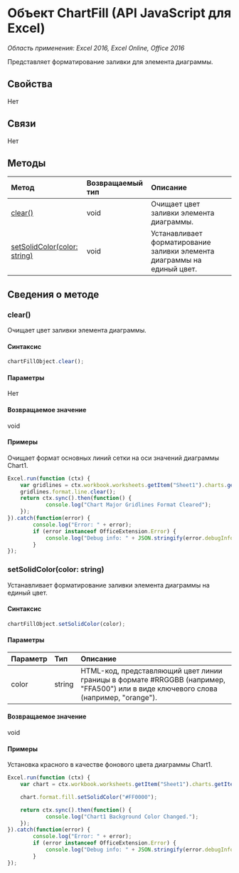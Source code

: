 # Объект ChartFill (API JavaScript для Excel)

_Область применения: Excel 2016, Excel Online, Office 2016_

Представляет форматирование заливки для элемента диаграммы.

## Свойства

Нет

## Связи
Нет


## Методы

| Метод   | Возвращаемый тип|Описание|
|:---------------|:--------|:----------|
|[clear()](#clear)|void|Очищает цвет заливки элемента диаграммы.|
|[setSolidColor(color: string)](#setsolidcolorcolor-string)|void|Устанавливает форматирование заливки элемента диаграммы на единый цвет.|

## Сведения о методе

### clear()
Очищает цвет заливки элемента диаграммы.

#### Синтаксис
```js
chartFillObject.clear();
```

#### Параметры
Нет

#### Возвращаемое значение
void

#### Примеры

Очищает формат основных линий сетки на оси значений диаграммы Chart1.

```js
Excel.run(function (ctx) { 
	var gridlines = ctx.workbook.worksheets.getItem("Sheet1").charts.getItem("Chart1").axes.valueaxis.majorGridlines;	
	gridlines.format.line.clear();
	return ctx.sync().then(function() {
			console.log("Chart Major Gridlines Format Cleared");
	});
}).catch(function(error) {
		console.log("Error: " + error);
		if (error instanceof OfficeExtension.Error) {
			console.log("Debug info: " + JSON.stringify(error.debugInfo));
		}
});
```
### setSolidColor(color: string)
Устанавливает форматирование заливки элемента диаграммы на единый цвет.

#### Синтаксис
```js
chartFillObject.setSolidColor(color);
```

#### Параметры
| Параметр   | Тип|Описание|
|:---------------|:--------|:----------|
|color|string|HTML-код, представляющий цвет линии границы в формате #RRGGBB (например, "FFA500") или в виде ключевого слова (например, "orange").|

#### Возвращаемое значение
void

#### Примеры

Установка красного в качестве фонового цвета диаграммы Chart1.

```js
Excel.run(function (ctx) { 
	var chart = ctx.workbook.worksheets.getItem("Sheet1").charts.getItem("Chart1");	

	chart.format.fill.setSolidColor("#FF0000");

	return ctx.sync().then(function() {
			console.log("Chart1 Background Color Changed.");
	});
}).catch(function(error) {
		console.log("Error: " + error);
		if (error instanceof OfficeExtension.Error) {
			console.log("Debug info: " + JSON.stringify(error.debugInfo));
		}
});
```

